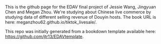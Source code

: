 This is the github page for the EDAV final project of Jessie Wang, Jingyuan Chen and Megan Zhou. 
We're studying about Chinese live commerce by studying data of different selling revenue of Douyin hosts. The book URL is here: meganzhou62.github.io/tiktok_livesale/.

This repo was initially generated from a bookdown template available here: https://github.com/jtr13/EDAVtemplate.

